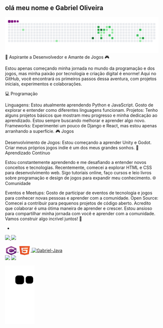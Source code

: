 ## olá meu nome e Gabriel Oliveira 

![snake gif](https://github.com/Gabrielryu1/Gabrielryu1/blob/output/github-contribution-grid-snake.gif)
🚀 Aspirante a Desenvolvedor e Amante de Jogos 🎮

Estou apenas começando minha jornada no mundo da programação e dos jogos, mas minha paixão por tecnologia e criação digital é enorme! Aqui no GitHub, você encontrará os primeiros passos dessa aventura, com projetos iniciais, experimentos e colaborações.

💻 Programação

Linguagens: Estou atualmente aprendendo Python e JavaScript. Gosto de explorar e entender como diferentes linguagens funcionam.
Projetos: Tenho alguns projetos básicos que mostram meu progresso e minha dedicação ao aprendizado. Estou sempre buscando melhorar e aprender algo novo.
Frameworks: Experimentei um pouco de Django e React, mas estou apenas arranhando a superfície.
🎮 Jogos

Desenvolvimento de Jogos: Estou começando a aprender Unity e Godot. Criar meus próprios jogos indie é um dos meus grandes sonhos.
🌱 Aprendizado Contínuo

Estou constantemente aprendendo e me desafiando a entender novos conceitos e tecnologias. Recentemente, comecei a explorar HTML e CSS para desenvolvimento web.
Sigo tutoriais online, faço cursos e leio livros sobre programação e design de jogos para expandir meu conhecimento.
🌐 Comunidade

Eventos e Meetups: Gosto de participar de eventos de tecnologia e jogos para conhecer novas pessoas e aprender com a comunidade.
Open Source: Comecei a contribuir para pequenos projetos de código aberto. Acredito que colaborar é uma ótima maneira de aprender e crescer.
Estou ansioso para compartilhar minha jornada com você e aprender com a comunidade. Vamos construir algo incrível juntos! 🚀
-  <div>
  <a href="https://github.com/Gabrielryu1">
  <img height="180em" src="https://github-readme-stats.vercel.app/api?username=Gabrielryu1&show_icons=true&theme=dark&include_all_commits=true&count_private=true"/>
  <img height="180em" src="https://github-readme-stats.vercel.app/api/top-langs/?username=Gabrielryu1&layout=compact&langs_count=16&theme=dark"/>
</div>
<div style="display: inline_block"><br>

  <img align="center" alt="Gabriel-Csharp" height="30" width="40" src="https://raw.githubusercontent.com/devicons/devicon/master/icons/csharp/csharp-original.svg">
  <img align="center" alt="Gabriel-HTML" height="30" width="40" src="https://raw.githubusercontent.com/devicons/devicon/master/icons/html5/html5-original.svg">
    <img align="center" alt="Gabriel-Java" height="30" width="40"src= "https://cdn.jsdelivr.net/gh/devicons/devicon@latest/icons/java/java-original.svg" />
          
              
 
<div> 
  <a href="https://www.instagram.com/gabriel_moraes23/" target="_blank"><img src="https://img.shields.io/badge/-Instagram-%23E4405F?style=for-the-badge&logo=instagram&logoColor=white" target="_blank"></a>
  <a href="https://www.linkedin.com/in/gabriel-leoncio-5b4885182/" target="_blank"><img src="https://img.shields.io/badge/-LinkedIn-%230077B5?style=for-the-badge&logo=linkedin&logoColor=white" target="_blank"></a> 
 
  ![Snake animation](https://github.com/rafaballerini/rafaballerini/blob/output/github-contribution-grid-snake.svg)
 
</div>


